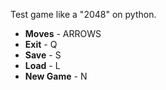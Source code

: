 <p>
    Test game like a "2048" on python.
</p>
<ul>
    <li><b>Moves</b> - ARROWS</li>
    <li><b>Exit</b> - Q</li>
    <li><b>Save</b> - S</li>
    <li><b>Load</b> - L</li>
    <li><b>New Game</b> - N</li>
</ul>